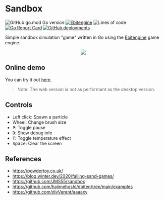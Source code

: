 # Sandbox
![GitHub go.mod Go version](https://img.shields.io/github/go-mod/go-version/mrmarble/sandbox)
[![Ebitengine](https://img.shields.io/badge/Ebitengine-v2-blue?logo=data:image/png;base64,iVBORw0KGgoAAAANSUhEUgAAACAAAAAgCAYAAABzenr0AAAAtElEQVRYR+2WQQ6AIAwErR/Rgz5JH6lP0oN+xBovhjTA2gDhYDkDnexuC9RUXlS5fmMA2RXYp+5iovdeYuZhPduQ1dkBtrlnWWxcjmAdAyiuwJOBWCaKA/jC52bCANQKyD7XjnI5F9QAvj7X9L3cawBQAd9sd/satRnKCAT44nnRDPwPQOs5mvXqDJSWHM4BA0AKpHqexYLYHw+FzgCgAui9R//8ZAu0F6Tuh49RagF0vjrADVRzjyHVeT2EAAAAAElFTkSuQmCC)](https://ebitengine.org/)
![Lines of code](https://img.shields.io/tokei/lines/github/mrmarble/sandbox)
[![Go Report Card](https://goreportcard.com/badge/github.com/mrmarble/sandbox)](https://goreportcard.com/report/github.com/mrmarble/sandbox)
[![GitHub deployments](https://img.shields.io/github/deployments/mrmarble/sandbox/github-pages?label=deployment)](https://mrmarble.dev/sandbox/)

Simple sandbox simulation "game" written in Go using the [Ebitengine](https://ebitengine.org/) game engine.

<center>
<img src="assets/demo.gif">
</center>

## Online demo

You can try it out [here](https://mrmarble.dev/sandbox/).
> Note: The web version is not as performant as the desktop version.

## Controls

- Left click: Spawn a particle
- Wheel: Change brush size
- <kbd>P</kbd>: Toggle pause
- <kbd>D</kbd>: Show debug info
- <kbd>T</kbd>: Toggle temperature effect
- <kbd>Space</kbd>: Clear the screen


## References
 - https://powdertoy.co.uk/
 - https://blog.winter.dev/2020/falling-sand-games/
 - https://github.com/JMS55/sandbox
 - https://github.com/hajimehoshi/ebiten/tree/main/examples
 - https://github.com/divVerent/aaaaxy
